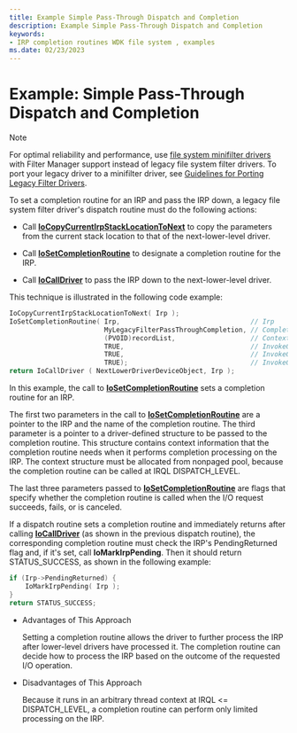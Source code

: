 ```yaml
---
title: Example Simple Pass-Through Dispatch and Completion
description: Example Simple Pass-Through Dispatch and Completion
keywords:
- IRP completion routines WDK file system , examples
ms.date: 02/23/2023
---
```


# Example: Simple Pass-Through Dispatch and Completion

> [!NOTE]
> For optimal reliability and performance, use [file system minifilter drivers](./filter-manager-concepts.md) with Filter Manager support instead of legacy file system filter drivers. To port your legacy driver to a minifilter driver, see [Guidelines for Porting Legacy Filter Drivers](guidelines-for-porting-legacy-filter-drivers.md).

To set a completion routine for an IRP and pass the IRP down, a legacy file system filter driver's dispatch routine must do the following actions:

- Call [**IoCopyCurrentIrpStackLocationToNext**](/windows-hardware/drivers/ddi/wdm/nf-wdm-iocopycurrentirpstacklocationtonext) to copy the parameters from the current stack location to that of the next-lower-level driver.

- Call [**IoSetCompletionRoutine**](/windows-hardware/drivers/ddi/wdm/nf-wdm-iosetcompletionroutine) to designate a completion routine for the IRP.

- Call [**IoCallDriver**](/windows-hardware/drivers/ddi/wdm/nf-wdm-iocalldriver) to pass the IRP down to the next-lower-level driver.

This technique is illustrated in the following code example:

```cpp
IoCopyCurrentIrpStackLocationToNext( Irp ); 
IoSetCompletionRoutine( Irp,                                 // Irp
                        MyLegacyFilterPassThroughCompletion, // CompletionRoutine
                        (PVOID)recordList,                   // Context
                        TRUE,                                // InvokeOnSuccess
                        TRUE,                                // InvokeOnError
                        TRUE);                               // InvokeOnCancel
return IoCallDriver ( NextLowerDriverDeviceObject, Irp ); 
```

In this example, the call to [**IoSetCompletionRoutine**](/windows-hardware/drivers/ddi/wdm/nf-wdm-iosetcompletionroutine) sets a completion routine for an IRP.

The first two parameters in the call to [**IoSetCompletionRoutine**](/windows-hardware/drivers/ddi/wdm/nf-wdm-iosetcompletionroutine) are a pointer to the IRP and the name of the completion routine. The third parameter is a pointer to a driver-defined structure to be passed to the completion routine. This structure contains context information that the completion routine needs when it performs completion processing on the IRP. The context structure must be allocated from nonpaged pool, because the completion routine can be called at IRQL DISPATCH_LEVEL.

The last three parameters passed to [**IoSetCompletionRoutine**](/windows-hardware/drivers/ddi/wdm/nf-wdm-iosetcompletionroutine) are flags that specify whether the completion routine is called when the I/O request succeeds, fails, or is canceled.

If a dispatch routine sets a completion routine and immediately returns after calling [**IoCallDriver**](/windows-hardware/drivers/ddi/wdm/nf-wdm-iocalldriver) (as shown in the previous dispatch routine), the corresponding completion routine must check the IRP's PendingReturned flag and, if it's set, call **IoMarkIrpPending**. Then it should return STATUS_SUCCESS, as shown in the following example:

```cpp
if (Irp->PendingReturned) {
    IoMarkIrpPending( Irp );
}
return STATUS_SUCCESS;
```

- Advantages of This Approach

  Setting a completion routine allows the driver to further process the IRP after lower-level drivers have processed it. The completion routine can decide how to process the IRP based on the outcome of the requested I/O operation.

- Disadvantages of This Approach

  Because it runs in an arbitrary thread context at IRQL <= DISPATCH_LEVEL, a completion routine can perform only limited processing on the IRP.

